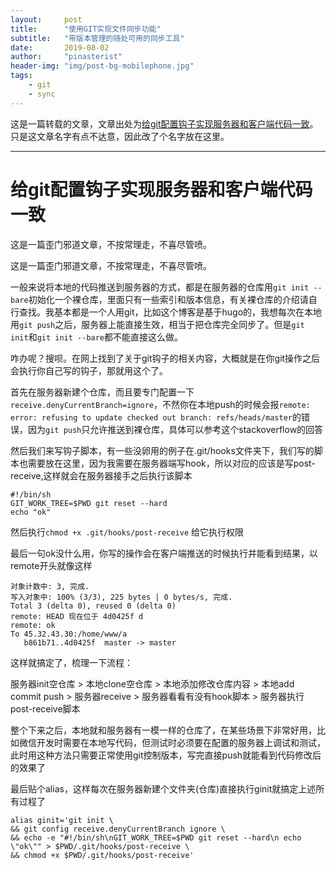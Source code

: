 ```yaml
---
layout:     post
title:      "使用GIT实现文件同步功能"
subtitle:   "带版本管理的随处可用的同步工具"
date:       2019-08-02
author:     "pinasterist"
header-img: "img/post-bg-mobilephone.jpg"
tags:
    - git
    - sync
---
```


这是一篇转载的文章，文章出处为[给git配置钩子实现服务器和客户端代码一致](https://blog.laji.cx/post/git-config-hook-to-sync-code/)。只是这文章名字有点不达意，因此改了个名字放在这里。

* * *

# 给git配置钩子实现服务器和客户端代码一致

这是一篇歪门邪道文章，不按常理走，不喜尽管喷。

这是一篇歪门邪道文章，不按常理走，不喜尽管喷。

一般来说将本地的代码推送到服务器的方式，都是在服务器的仓库用`git init --bare`初始化一个裸仓库，里面只有一些索引和版本信息，有关裸仓库的介绍请自行查找。我基本都是一个人用git，比如这个博客是基于hugo的，我想每次在本地用`git push`之后，服务器上能直接生效，相当于把仓库完全同步了。但是`git init`和`git init --bare`都不能直接这么做。

咋办呢？搜呗。在网上找到了关于git钩子的相关内容，大概就是在你git操作之后会执行你自己写的钩子，那就用这个了。

首先在服务器新建个仓库，而且要专门配置一下`receive.denyCurrentBranch=ignore`，不然你在本地push的时候会报`remote: error: refusing to update checked out branch: refs/heads/master`的错误，因为`git push`只允许推送到裸仓库，具体可以参考这个stackoverflow的回答

然后我们来写钩子脚本，有一些没卵用的例子在.git/hooks文件夹下，我们写的脚本也需要放在这里，因为我需要在服务器端写hook，所以对应的应该是写post-receive,这样就会在服务器接手之后执行该脚本

```
#!/bin/sh
GIT_WORK_TREE=$PWD git reset --hard
echo "ok"
```

然后执行`chmod +x .git/hooks/post-receive` 给它执行权限

最后一句ok没什么用，你写的操作会在客户端推送的时候执行并能看到结果，以remote开头就像这样

```
对象计数中: 3, 完成.
写入对象中: 100% (3/3), 225 bytes | 0 bytes/s, 完成.
Total 3 (delta 0), reused 0 (delta 0)
remote: HEAD 现在位于 4d0425f d
remote: ok
To 45.32.43.30:/home/www/a
   b861b71..4d0425f  master -> master
```

这样就搞定了，梳理一下流程：

服务器init空仓库 > 本地clone空仓库 > 本地添加修改仓库内容 > 本地add commit push > 服务器receive > 服务器看看有没有hook脚本 > 服务器执行post-receive脚本

整个下来之后，本地就和服务器有一模一样的仓库了，在某些场景下非常好用，比如微信开发时需要在本地写代码，但测试时必须要在配置的服务器上调试和测试，此时用这种方法只需要正常使用git控制版本，写完直接push就能看到代码修改后的效果了

最后贴个alias，这样每次在服务器新建个文件夹(仓库)直接执行ginit就搞定上述所有过程了

```
alias ginit='git init \
&& git config receive.denyCurrentBranch ignore \
&& echo -e "#!/bin/sh\nGIT_WORK_TREE=$PWD git reset --hard\n echo \"ok\"" > $PWD/.git/hooks/post-receive \
&& chmod +x $PWD/.git/hooks/post-receive'
```


